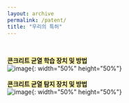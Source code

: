 ```yaml
---
layout: archive
permalink: /patent/
title: "우리의 특허"
---
```


<br>

**<span style='background-color:#fff5b1'>콘크리트 균열 학습 장치 및 방법</span>**
<br>
![image](https://user-images.githubusercontent.com/92565548/179434322-24719270-27e6-4b6e-9121-d8d22ea406ad.png){: width="50%" height="50%"}
<br>
<br>
**<span style='background-color:#fff5b1'>콘크리트 균열 탐지 장치 및 방법</span>**
<br>
![image](https://user-images.githubusercontent.com/92565548/179434361-00070db3-177e-4e77-b1bb-6d8beb542c9c.png){: width="50%" height="50%"}

